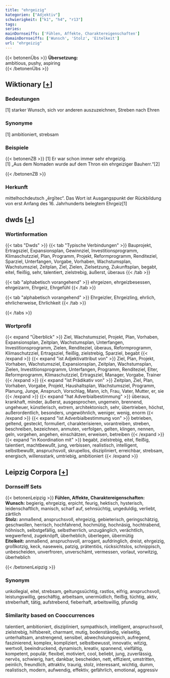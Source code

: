 ```yaml
---
title: "ehrgeizig"
kategorien: ["Adjektiv"]
schwierigkeit: ["k1", "h4", "r13"]
tags:
series:
mainDornseiffs: ['Fühlen, Affekte, Charaktereigenschaften']
domainDornseiffs: ['Wunsch', 'Stolz', 'Eitelkeit']
url: "ehrgeizig"
---
```


{{< betonenÜbs >}}
**Übersetzung:**  
ambitious, pushy, aspiring  
{{< /betonenÜbs >}}

## Wiktionary [[+](https://de.wiktionary.org/wiki/ehrgeizig)]

### Bedeutungen
[1] starker Wunsch, sich vor anderen auszuzeichnen, Streben nach Ehren  

### Synonyme
[1] ambitioniert, strebsam  

### Beispiele
{{< betonenZB >}}
[1] Er war schon immer sehr ehrgeizig.  
[1] „Aus dem Nomaden wurde auf dem Thron ein ehrgeiziger Bauherr.“[2]  

{{< /betonenZB >}}
### Herkunft
mittelhochdeutsch „ērgītec“. Das Wort ist Ausgangspunkt der Rückbildung von erst Anfang des 16. Jahrhunderts belegtem Ehrgeiz[1]  



## dwds [[+](https://www.dwds.de/wb/ehrgeizig)]

### Wortinformation
{{< tabs "Dwds" >}}
{{< tab "Typische Verbindungen" >}}
Bauprojekt, Ertragsziel, Expansionsplan, Gewinnziel, Investitionsprogramm, Klimaschutzziel, Plan, Programm, Projekt, Reformprogramm, Renditeziel, Sparziel, Unterfangen, Vorgabe, Vorhaben, Wachstumsplan, Wachstumsziel, Zeitplan, Ziel, Zielen, Zielsetzung, Zukunftsplan, begabt, eitel, fleißig, sehr, talentiert, zielstrebig, äußerst, überaus
{{< /tab >}}

{{< tab "alphabetisch vorangehend" >}}
ehrgeizen, ehrgeizbesessen, ehrgeizarm, Ehrgeiz, Ehrgefühl
{{< /tab >}}

{{< tab "alphabetisch vorangehend" >}}
Ehrgeizler, Ehrgeizling, ehrlich, ehrlicherweise, Ehrlichkeit
{{< /tab >}}

{{< /tabs >}}

### Wortprofil
{{< expand "Überblick" >}} Ziel, Wachstumsziel, Projekt, Plan, Vorhaben, Expansionsplan, Zeitplan, Wachstumsplan, Unterfangen, Investitionsprogramm, Zielen, Renditeziel, überaus, Reformprogramm, Klimaschutzziel, Ertragsziel, fleißig, zielstrebig, Sparziel, begabt {{< /expand >}}
{{< expand "ist Adjektivattribut von" >}} Ziel, Plan, Projekt, Vorhaben, Wachstumsziel, Expansionsplan, Zeitplan, Wachstumsplan, Zielen, Investitionsprogramm, Unterfangen, Programm, Renditeziel, Elter, Reformprogramm, Klimaschutzziel, Ertragsziel, Manager, Vorgabe, Trainer {{< /expand >}}
{{< expand "ist Prädikativ von" >}} Zeitplan, Ziel, Plan, Vorhaben, Vorgabe, Projekt, Haushaltsplan, Wachstumsziel, Programm, Planung, Junge, Anspruch, Vorschlag, Mann, ich, Frau, Vater, Mutter, er, sie {{< /expand >}}
{{< expand "hat Adverbialbestimmung" >}} überaus, krankhaft, minder, äußerst, ausgesprochen, ungemein, brennend, ungeheuer, künstlerisch, extrem, architektonisch, sehr, übertrieben, höchst, außerordentlich, besonders, ungewöhnlich, weniger, wenig, enorm {{< /expand >}}
{{< expand "ist Adverbialbestimmung von" >}} betrieben, geltend, gesteckt, formuliert, charakterisieren, vorantreiben, streben, beschreiben, bezeichnen, anmuten, verfolgen, gelten, klingen, nennen, geln, vorgehen, angehen, einschätzen, erweisen, betreiben {{< /expand >}}
{{< expand "in Koordination mit" >}} begabt, zielstrebig, eitel, fleißig, talentiert, machtbewußt, jung, verbissen, realistisch, intelligent, selbstbewußt, anspruchsvoll, skrupellos, diszipliniert, erreichbar, strebsam, energisch, willensstark, umtriebig, ambitioniert {{< /expand >}}

## Leipzig Corpora [[+](https://corpora.uni-leipzig.de/en/res?word=ehrgeizig&corpusId=deu_newscrawl-public_2018)]

### Dornseiff Sets
{{< betonenLeipzig >}}
**Fühlen, Affekte, Charaktereigenschaften:**  
**Wunsch:** begierig, ehrgeizig, erpicht, feurig, hektisch, hysterisch, leidenschaftlich, manisch, scharf auf, sehnsüchtig, ungeduldig, verliebt, zärtlich  
**Stolz:** anmaßend, anspruchsvoll, ehrgeizig, gebieterisch, geringschätzig, geschwollen, herrisch, hochfahrend, hochmütig, hochnäsig, hochtrabend, höhnisch, selbstgefällig, selbstherrlich, unzugänglich, verächtlich, wegwerfend, zugeknöpft, überheblich, überlegen, übermütig  
**Eitelkeit:** anmaßend, anspruchsvoll, arrogant, aufdringlich, dreist, ehrgeizig, großkotzig, keck, naseweis, patzig, prätentiös, rücksichtslos, schnippisch, unbescheiden, unverfroren, unverschämt, vermessen, vorlaut, vorwitzig, überheblich  

{{< /betonenLeipzig >}}

### Synonym
unkollegial, eitel, strebsam, geltungssüchtig, rastlos, eifrig, anspruchsvoll, leistungswillig, geschäftig, arbeitsam, unermüdlich, fleißig, tüchtig, aktiv, streberhaft, tätig, aufstrebend, fieberhaft, arbeitswillig, pfundig


### Similarity based on Cooccurrences
talentiert, ambitioniert, diszipliniert, sympathisch, intelligent, anspruchsvoll, zielstrebig, hilfsbereit, charmant, mutig, bodenständig, vielseitig, unterhaltsam, anstrengend, sensibel, abwechslungsreich, aufregend, faszinierend, komplex, kompliziert, selbstbewusst, innovativ, witzig, wertvoll, beeindruckend, dynamisch, kreativ, spannend, vielfältig, kompetent, populär, flexibel, motiviert, cool, beliebt, jung, zuverlässig, nervös, schwierig, hart, dankbar, bescheiden, nett, effizient, umstritten, peinlich, freundlich, attraktiv, traurig, stolz, interessant, wichtig, dumm, realistisch, modern, aufwendig, effektiv, gefährlich, emotional, aggressiv

